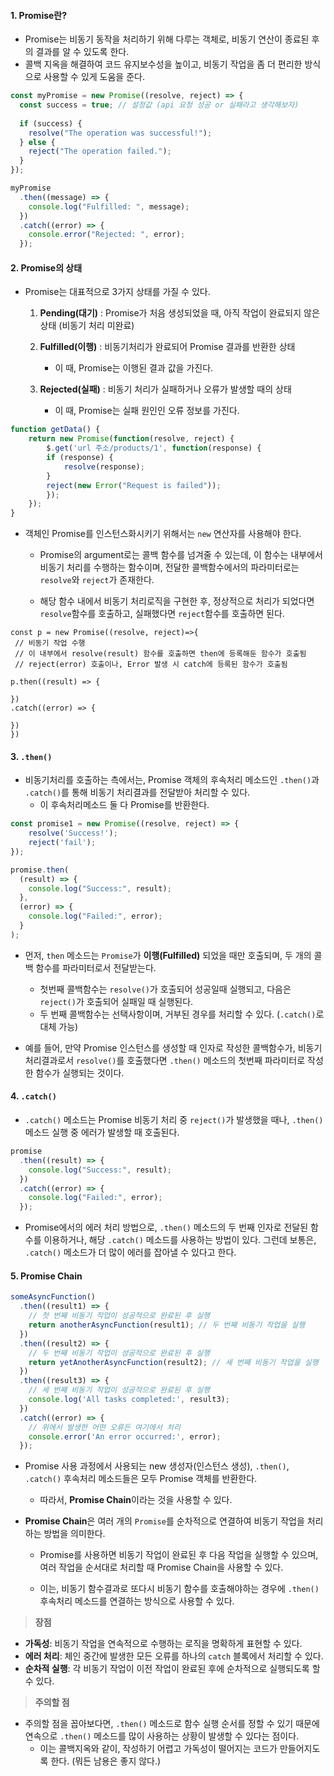 
#### 1. Promise란?

- Promise는 비동기 동작을 처리하기 위해 다루는 객체로, 비동기 연산이 종료된 후의 결과를 알 수 있도록 한다.
- 콜백 지옥을 해결하여 코드 유지보수성을 높이고, 비동기 작업을 좀 더 편리한 방식으로 사용할 수 있게 도움을 준다.
```js
const myPromise = new Promise((resolve, reject) => {
  const success = true; // 설정값 (api 요청 성공 or 실패라고 생각해보자)
  
  if (success) {
    resolve("The operation was successful!");
  } else {
    reject("The operation failed.");
  }
});

myPromise
  .then((message) => {
    console.log("Fulfilled: ", message);
  })
  .catch((error) => {
    console.error("Rejected: ", error);
  });

```


#### 2. Promise의 상태

- Promise는 대표적으로 3가지 상태를 가질 수 있다.
    1. **Pending(대기)** : Promise가 처음 생성되었을 때, 아직 작업이 완료되지 않은 상태 (비동기 처리 미완료)
    2. **Fulfilled(이행)** : 비동기처리가 완료되어 Promise 결과를 반환한 상태
		- 이 때, Promise는 이행된 결과 값을 가진다.
		  
    3. **Rejected(실패)** : 비동기 처리가 실패하거나 오류가 발생할 때의  상태
	    - 이 때, Promise는 실패 원인인 오류 정보를 가진다.

```jsx
function getData() {
	return new Promise(function(resolve, reject) {
		$.get('url 주소/products/1', function(response) {
		if (response) {
			resolve(response);
		}
		reject(new Error("Request is failed"));
		});
	});
}
```
- 객체인 Promise를 인스턴스화시키기 위해서는 `new` 연산자를 사용해야 한다.
	- Promise의 argument로는 콜백 함수를 넘겨줄 수 있는데, 이 함수는 내부에서 비동기 처리를 수행하는 함수이며, 전달한 콜백함수에서의 파라미터로는 `resolve`와 `reject`가 존재한다.
	  
	- 해당 함수 내에서 비동기 처리로직을 구현한 후, 정상적으로 처리가 되었다면 `resolve`함수를 호출하고, 실패했다면 `reject`함수를 호출하면 된다.

```tsx
const p = new Promise((resolve, reject)=>{
 // 비동기 작업 수행
 // 이 내부에서 resolve(result) 함수를 호출하면 then에 등록해둔 함수가 호출됨
 // reject(error) 호출이나, Error 발생 시 catch에 등록된 함수가 호출됨

p.then((result) => {

})
.catch((error) => {

})
})
```

#### 3. `.then()`

- 비동기처리를 호출하는 측에서는, Promise 객체의 후속처리 메소드인 `.then()`과 `.catch()`를 통해 비동기 처리결과를 전달받아 처리할 수 있다.
	- 이 후속처리메소드 둘 다 Promise를 반환한다.

```js
const promise1 = new Promise((resolve, reject) => {
	resolve('Success!');
	reject('fail');
});

promise.then(
  (result) => {
    console.log("Success:", result);
  },
  (error) => {
    console.log("Failed:", error);
  }
);
```
- 먼저, `then` 메소드는 `Promise`가 **이행(Fulfilled)** 되었을 때만 호출되며, 두 개의 콜백 함수를 파라미터로서 전달받는다.
	- 첫번째 콜백함수는 `resolve()`가 호출되어 성공일때 실행되고, 다음은 `reject()`가 호출되어 실패일 때 실행된다.
	- 두 번째 콜백함수는 선택사항이며, 거부된 경우를 처리할 수 있다. (`.catch()`로 대체 가능)

- 예를 들어, 만약 Promise 인스턴스를 생성할 때 인자로 작성한 콜백함수가, 비동기 처리결과로서 `resolve()`를 호출했다면 `.then()` 메소드의 첫번째 파라미터로 작성한 함수가 실행되는 것이다.


#### 4. `.catch()`

- `.catch()` 메소드는 Promise 비동기 처리 중 `reject()`가 발생했을 때나, `.then()` 메소드 실행 중 에러가 발생할 때 호출된다.
```js
promise
  .then((result) => {
    console.log("Success:", result);
  })
  .catch((error) => {
    console.log("Failed:", error);
  });
```

- Promise에서의 에러 처리 방법으로, `.then()` 메소드의 두 번째 인자로 전달된 함수를 이용하거나, 해당 `.catch()` 메소드를 사용하는 방법이 있다. 그런데 보통은, `.catch()` 메소드가 더 많이 에러를 잡아낼 수 있다고 한다.


#### 5. Promise Chain

```js
someAsyncFunction()
  .then((result1) => {
    // 첫 번째 비동기 작업이 성공적으로 완료된 후 실행
    return anotherAsyncFunction(result1); // 두 번째 비동기 작업을 실행
  })
  .then((result2) => {
    // 두 번째 비동기 작업이 성공적으로 완료된 후 실행
    return yetAnotherAsyncFunction(result2); // 세 번째 비동기 작업을 실행
  })
  .then((result3) => {
    // 세 번째 비동기 작업이 성공적으로 완료된 후 실행
    console.log('All tasks completed:', result3);
  })
  .catch((error) => {
    // 위에서 발생한 어떤 오류든 여기에서 처리
    console.error('An error occurred:', error);
  });

```
- Promise 사용 과정에서 사용되는 new 생성자(인스턴스 생성), `.then()`, `.catch()` 후속처리 메소드들은 모두 Promise 객체를 반환한다.
	- 따라서, **Promise Chain**이라는 것을 사용할 수 있다.
	  
- **Promise Chain**은 여러 개의 `Promise`를 순차적으로 연결하여 비동기 작업을 처리하는 방법을 의미한다.
	- Promise를 사용하면 비동기 작업이 완료된 후 다음 작업을 실행할 수 있으며, 여러 작업을 순서대로 처리할 때 Promise Chain을 사용할 수 있다.
	  
	- 이는, 비동기 함수결과로 또다시 비동기 함수를 호출해야하는 경우에 `.then()` 후속처리 메소드를 연결하는 방식으로 사용할 수 있다.


> **장점**
- **가독성**: 비동기 작업을 연속적으로 수행하는 로직을 명확하게 표현할 수 있다.
- **에러 처리**: 체인 중간에 발생한 모든 오류를 하나의 `catch` 블록에서 처리할 수 있다.
- **순차적 실행**: 각 비동기 작업이 이전 작업이 완료된 후에 순차적으로 실행되도록 할 수 있다.

> **주의할 점**
- 주의할 점을 꼽아보다면, `.then()` 메소드로 함수 실행 순서를 정할 수 있기 때문에 연속으로 `.then()` 메소드를  많이 사용하는 상황이 발생할 수 있다는 점이다.
	- 이는 콜백지옥와 같이, 작성하기 어렵고 가독성이 떨어지는 코드가 만들어지도록 한다. (뭐든 남용은 좋지 않다.)


